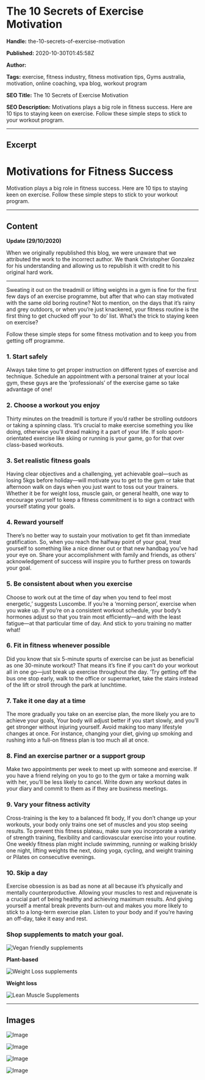 # The 10 Secrets of Exercise Motivation

**Handle:** the-10-secrets-of-exercise-motivation

**Published:** 2020-10-30T01:45:58Z

**Author:**  

**Tags:** exercise, fitness industry, fitness motivation tips, Gyms australia, motivation, online coaching, vpa blog, workout program

**SEO Title:** The 10 Secrets of Exercise Motivation

**SEO Description:** Motivations plays a big role in fitness success.  Here are 10 tips to staying keen on exercise. Follow these simple steps to stick to your workout program.

---

## Excerpt

# Motivations for Fitness Success

Motivation plays a big role in fitness success. Here are 10 tips to staying keen on exercise. Follow these simple steps to stick to your workout program.

---

## Content

**Update (29/10/2020)**

When we originally republished this blog, we were unaware that we attributed the work to the incorrect author. We thank Christopher Gonzalez for his understanding and allowing us to republish it with credit to his original hard work.

---

Sweating it out on the treadmill or lifting weights in a gym is fine for the first few days of an exercise programme, but after that who can stay motivated with the same old boring routine? Not to mention, on the days that it’s rainy and grey outdoors, or when you’re just knackered, your fitness routine is the first thing to get chucked off your ‘to do’ list. What’s the trick to staying keen on exercise?

Follow these simple steps for some fitness motivation and to keep you from getting off programme.

### 1. Start safely

Always take time to get proper instruction on different types of exercise and technique. Schedule an appointment with a personal trainer at your local gym, these guys are the ‘professionals’ of the exercise game so take advantage of one!

### 2. Choose a workout you enjoy

Thirty minutes on the treadmill is torture if you’d rather be strolling outdoors or taking a spinning class. ‘It’s crucial to make exercise something you like doing, otherwise you’ll dread making it a part of your life. If solo sport-orientated exercise like skiing or running is your game, go for that over class-based workouts.

### 3. Set realistic fitness goals

Having clear objectives and a challenging, yet achievable goal—such as losing 5kgs before holiday—will motivate you to get to the gym or take that afternoon walk on days when you just want to toss out your trainers. Whether it be for weight loss, muscle gain, or general health, one way to encourage yourself to keep a fitness commitment is to sign a contract with yourself stating your goals.

### 4. Reward yourself

There’s no better way to sustain your motivation to get fit than immediate gratification. So, when you reach the halfway point of your goal, treat yourself to something like a nice dinner out or that new handbag you’ve had your eye on. Share your accomplishment with family and friends, as others’ acknowledgement of success will inspire you to further press on towards your goal.

### 5. Be consistent about when you exercise

Choose to work out at the time of day when you tend to feel most energetic,’ suggests Luscombe. If you’re a ‘morning person’, exercise when you wake up. If you’re on a consistent workout schedule, your body’s hormones adjust so that you train most efficiently—and with the least fatigue—at that particular time of day. And stick to yoru training no matter what!

### 6. Fit in fitness whenever possible

Did you know that six 5-minute spurts of exercise can be just as beneficial as one 30-minute workout? That means it’s fine if you can’t do your workout all in one go—just break up exercise throughout the day. ‘Try getting off the bus one stop early, walk to the office or supermarket, take the stairs instead of the lift or stroll through the park at lunchtime.

### 7. Take it one day at a time

The more gradually you take on an exercise plan, the more likely you are to achieve your goals, Your body will adjust better if you start slowly, and you’ll get stronger without injuring yourself. Avoid making too many lifestyle changes at once. For instance, changing your diet, giving up smoking and rushing into a full-on fitness plan is too much all at once.

### 8. Find an exercise partner or a support group

Make two appointments per week to meet up with someone and exercise. If you have a friend relying on you to go to the gym or take a morning walk with her, you’ll be less likely to cancel. Write down any workout dates in your diary and commit to them as if they are business meetings.

### 9. Vary your fitness activity

Cross-training is the key to a balanced fit body, If you don’t change up your workouts, your body only trains one set of muscles and you stop seeing results. To prevent this fitness plateau, make sure you incorporate a variety of strength training, flexibility and cardiovascular exercise into your routine. One weekly fitness plan might include swimming, running or walking briskly one night, lifting weights the next, doing yoga, cycling, and weight training or Pilates on consecutive evenings.

### 10. Skip a day

Exercise obsession is as bad as none at all because it’s physically and mentally counterproductive. Allowing your muscles to rest and rejuvenate is a crucial part of being healthy and achieving maximum results. And giving yourself a mental break prevents burn-out and makes you more likely to stick to a long-term exercise plan. Listen to your body and if you’re having an off-day, take it easy and rest.

### Shop supplements to match your goal.

![Vegan friendly supplements](https://i.shgcdn.com/e03d5f2b-426f-4ea3-8fd9-05a2cdd8506b/-/format/auto/-/preview/3000x3000/-/quality/lighter/)

**Plant-based**

![Weight Loss supplements](https://i.shgcdn.com/36be81a2-c4a6-42be-ad8f-027c6a4bdfce/-/format/auto/-/preview/3000x3000/-/quality/lighter/)

**Weight loss**

![Lean Muscle Supplements](https://i.shgcdn.com/2098378e-8171-4c10-b8c1-3fef71044f7c/-/format/auto/-/preview/3000x3000/-/quality/lighter/)

---

## Images

![Image](undefined)

![Image](undefined)

![Image](undefined)

![Image](undefined)


